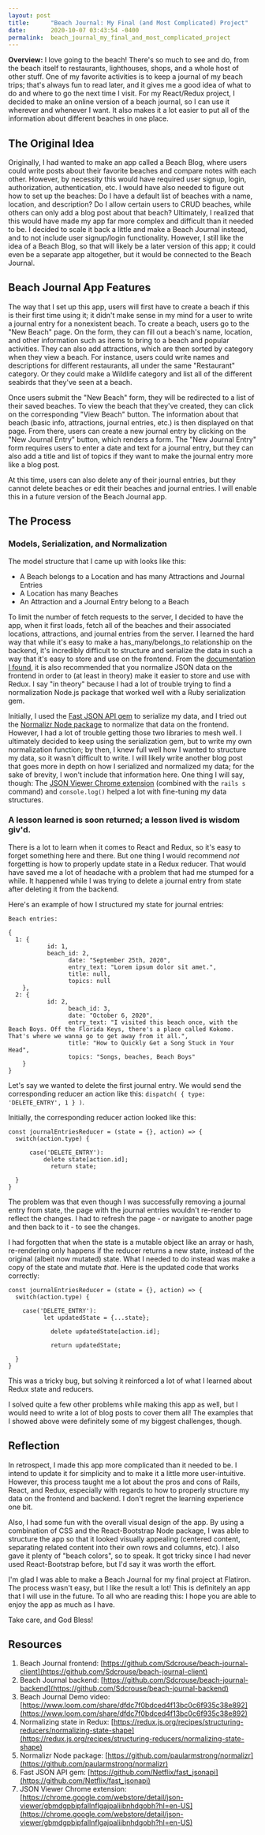 ```yaml
---
layout: post
title:      "Beach Journal: My Final (and Most Complicated) Project"
date:       2020-10-07 03:43:54 -0400
permalink:  beach_journal_my_final_and_most_complicated_project
---
```



**Overview:** I love going to the beach! There's so much to see and do, from the beach itself to restaurants, lighthouses, shops, and a whole host of other stuff. One of my favorite activities is to keep a journal of my beach trips; that's always fun to read later, and it gives me a good idea of what to do and where to go the next time I visit. For my React/Redux project, I decided to make an online version of a beach journal, so I can use it wherever and whenever I want. It also makes it a lot easier to put all of the information about different beaches in one place.


## The Original Idea

Originally, I had wanted to make an app called a Beach Blog, where users could write posts about their favorite beaches and compare notes with each other. However, by necessity this would have required user signup, login, authorization, authentication, etc. I would have also needed to figure out how to set up the beaches: Do I have a default list of beaches with a name, location, and description? Do I allow certain users to CRUD beaches, while others can only add a blog post about that beach? Ultimately, I realized that this would have made my app far more complex and difficult than it needed to be. I decided to scale it back a little and make a Beach Journal instead, and to not include user signup/login functionality. However, I still like the idea of a Beach Blog, so that will likely be a later version of this app; it could even be a separate app altogether, but it would be connected to the Beach Journal.

## Beach Journal App Features
The way that I set up this app, users will first have to create a beach if this is their first time using it; it didn't make sense in my mind for a user to write a journal entry for a nonexistent beach. To create a beach, users go to the "New Beach" page. On the form, they can fill out a beach's name, location, and other information such as items to bring to a beach and popular activities. They can also add attractions, which are then sorted by category when they view a beach. For instance, users could write names and descriptions for different restaurants, all under the same "Restaurant" category. Or they could make a Wildlife category and list all of the different seabirds that they've seen at a beach.

Once users submit the "New Beach" form, they will be redirected to a list of their saved beaches. To view the beach that they've created, they can click on the corresponding "View Beach" button. The information about that beach (basic info, attractions, journal entries, etc.) is then displayed on that page. From there, users can create a new journal entry by clicking on the "New Journal Entry" button, which renders a form. The "New Journal Entry" form requires users to enter a date and text for a journal entry, but they can also add a title and list of topics if they want to make the journal entry more like a blog post.

At this time, users can also delete any of their journal entries, but they cannot delete beaches or edit their beaches and journal entries. I will enable this in a future version of the Beach Journal app.

## The Process
### Models, Serialization, and Normalization

The model structure that I came up with looks like this:
* A Beach belongs to a Location and has many Attractions and Journal Entries
* A Location has many Beaches
* An Attraction and a Journal Entry belong to a Beach

To limit the number of fetch requests to the server, I decided to have the app, when it first loads, fetch all of the beaches and their associated locations, attractions, and journal entries from the server. I learned the hard way that while it's easy to make a has_many/belongs_to relationship on the backend, it's incredibly difficult to structure and serialize the data in such a way that it's easy to store and use on the frontend. From the [documentation I found](https://redux.js.org/recipes/structuring-reducers/normalizing-state-shape), it is also recommended that you normalize JSON data on the frontend in order to (at least in theory) make it easier to store and use with Redux. I say "in theory" because I had a lot of trouble trying to find a normalization Node.js package that worked well with a Ruby serialization gem.

Initially, I used the [Fast JSON API gem](https://github.com/Netflix/fast_jsonapi) to serialize my data, and I tried out the [Normalizr Node package](https://github.com/paularmstrong/normalizr) to normalize that data on the frontend. However, I had a lot of trouble getting those two libraries to mesh well. I ultimately decided to keep using the serialization gem, but to write my own normalization function; by then, I knew full well how I wanted to structure my data, so it wasn't difficult to write. I will likely write another blog post that goes more in depth on how I serialized and normalized my data; for the sake of brevity, I won't include that information here. One thing I will say, though: The [JSON Viewer Chrome extension](https://chrome.google.com/webstore/detail/json-viewer/gbmdgpbipfallnflgajpaliibnhdgobh?hl=en-US) (combined with the `rails s` command) and `console.log()` helped a lot with fine-tuning my data structures.

### A lesson learned is soon returned; a lesson lived is wisdom giv'd.

There is a lot to learn when it comes to React and Redux, so it's easy to forget something here and there. But one thing I would recommend *not* forgetting is how to properly update state in a Redux reducer. That would have saved me a lot of headache with a problem that had me stumped for a while. It happened while I was trying to delete a journal entry from state after deleting it from the backend.

Here's an example of how I structured my state for journal entries:
```
Beach entries:

{
  1: {
	       id: 1,
	       beach_id: 2,
				 date: "September 25th, 2020", 
				 entry_text: "Lorem ipsum dolor sit amet.",
				 title: null,
				 topics: null
	},
  2: {
	       id: 2,
				 beach_id: 3,
				 date: "October 6, 2020",
				 entry_text: "I visited this beach once, with the Beach Boys. Off the Florida Keys, there's a place called Kokomo. That's where we wanna go to get away from it all.",
				 title: "How to Quickly Get a Song Stuck in Your Head",
				 topics: "Songs, beaches, Beach Boys"
	}
}
```

Let's say we wanted to delete the first journal entry. We would send the corresponding reducer an action like this: `dispatch( { type: 'DELETE_ENTRY', 1 } )`.

Initially, the corresponding reducer action looked like this:
```
const journalEntriesReducer = (state = {}, action) => {
  switch(action.type) {

	  case('DELETE_ENTRY'):
		  delete state[action.id];
			return state;
					
  }
}
```

The problem was that even though I was successfully removing a journal entry from state, the page with the journal entries wouldn't re-render to reflect the changes. I had to refresh the page - or navigate to another page and then back to it - to see the changes.

I had forgotten that when the state is a mutable object like an array or hash,  re-rendering only happens if the reducer returns a new state, instead of the original (albeit now mutated) state. What I needed to do instead was make a copy of the state and mutate *that*. Here is the updated code that works correctly:
```
const journalEntriesReducer = (state = {}, action) => {
  switch(action.type) {

    case('DELETE_ENTRY'):
		  let updatedState = {...state};
			
			delete updatedState[action.id];
			
			return updatedState;
			
  }
}
```

This was a tricky bug, but solving it reinforced a lot of what I learned about Redux state and reducers.

I solved quite a few other problems while making this app as well, but I would need to write a lot of blog posts to cover them all! The examples that I showed above were definitely some of my biggest challenges, though.

## Reflection

In retrospect, I made this app more complicated than it needed to be. I intend to update it for simplicity and to make it a little more user-intuitive. However, this process taught me a lot about the pros and cons of Rails, React, and Redux, especially with regards to how to properly structure my data on the frontend and backend. I don't regret the learning experience one bit.

Also, I had some fun with the overall visual design of the app. By using a combination of CSS and the React-Bootstrap Node package, I was able to structure the app so that it looked visually appealing (centered content, separating related content into their own rows and columns, etc). I also gave it plenty of "beach colors", so to speak. It got tricky since I had never used React-Bootstrap before, but I'd say it was worth the effort.

I'm glad I was able to make a Beach Journal for my final project at Flatiron. The process wasn't easy, but I like the result a lot! This is definitely an app that I will use in the future. To all who are reading this: I hope you are able to enjoy the app as much as I have.

Take care, and God Bless!

## Resources
1. Beach Journal frontend: [https://github.com/Sdcrouse/beach-journal-client](https://github.com/Sdcrouse/beach-journal-client)
2. Beach Journal backend: [https://github.com/Sdcrouse/beach-journal-backend](https://github.com/Sdcrouse/beach-journal-backend)
3. Beach Journal Demo video: [https://www.loom.com/share/dfdc7f0bdced4f13bc0c6f935c38e892](https://www.loom.com/share/dfdc7f0bdced4f13bc0c6f935c38e892)
4. Normalizing state in Redux: [https://redux.js.org/recipes/structuring-reducers/normalizing-state-shape](https://redux.js.org/recipes/structuring-reducers/normalizing-state-shape)
5. Normalizr Node package: [https://github.com/paularmstrong/normalizr](https://github.com/paularmstrong/normalizr)
6. Fast JSON API gem: [https://github.com/Netflix/fast_jsonapi](https://github.com/Netflix/fast_jsonapi)
7. JSON Viewer Chrome extension: [https://chrome.google.com/webstore/detail/json-viewer/gbmdgpbipfallnflgajpaliibnhdgobh?hl=en-US](https://chrome.google.com/webstore/detail/json-viewer/gbmdgpbipfallnflgajpaliibnhdgobh?hl=en-US)
